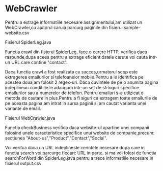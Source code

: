 # WebCrawler

Pentru a extrage informatiile necesare assignmentului,am utilizat un WebCrawler,cu ajutorul caruia
parcurg paginile din fisierul sample-website.csv

Fisierul SpiderLeg.java

Functia crawl din fisierul SpiderLeg, face o cerere HTTP, verifica daca raspunde,dupa aceea pentru a
extrage eficient datele cerute voi cauta intr-un URL care contine "contact".

Daca functia crawl a fost realizata cu succes,urmatorul scop este extragerea emailurilor si telefoanelor
mobile.Pentru a le identifica pe acestea doua,am folosit 2 regex-uri. Daca cuvintele de pe o anumita pagina
indeplineau conditiile le adaugam intr-un set de stringuri specifice emailurilor sau a numerelor de telefon.
Pentru emailuri s-a utlizicat o metoda de cautare in plus.Pentru a fi siguri ca extragem toate emailurile de
pe aceasta pagina am intrat in sursa paginii si am cautat varianta unei variante de email.

Fisierul WebCrawler.java

Functia checkBusiness verifica daca website-ul apartine unei companii folosind unele caracteristice specifice
unui website de companie,precum: sectiunea "About-us","Product","Contact","Social".

Voi verifca daca un URL indeplineste cerintele necesare dupa care in functia search voi parcurge fiecare 
URL in parte, si ma voi folosi de functia searchForWord din SpiderLeg.java pentru a trece informatiile necesare
in fisierul output.csv
